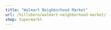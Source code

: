```yaml
---
title: "Walmart Neighborhood Market"
url: /hillsboro/walmart-neighborhood-market/
shop: Supermarkt
---
```

